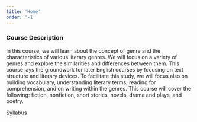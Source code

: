 ```yaml
---
title: 'Home'
order: '-1'
---
```


### Course Description

In this course, we will learn about the concept of genre and the characteristics of various literary genres. We will focus on a variety of genres and explore the similarities and differences between them. This course lays the groundwork for later English courses by focusing on text structure and literary devices. To facilitate this study, we will focus also on building vocabulary, understanding literary terms, reading for comprehension, and on writing within the genres. This course will cover the following: fiction, nonfiction, short stories, novels, drama and plays, and poetry.

[Syllabus](https://drive.google.com/file/d/1EH-9VndEUNBJePeAx2bmK3Ew7QxMWVA5/view)
